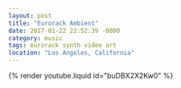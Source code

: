 ```yaml
---
layout: post
title: "Eurorack Ambient"
date: 2017-01-22 22:52:39 -0800
category: music
tags: eurorack synth video art
location: "Los Angeles, California"
---
```


{% render youtube.liquid id="buDBX2X2Kw0" %}
